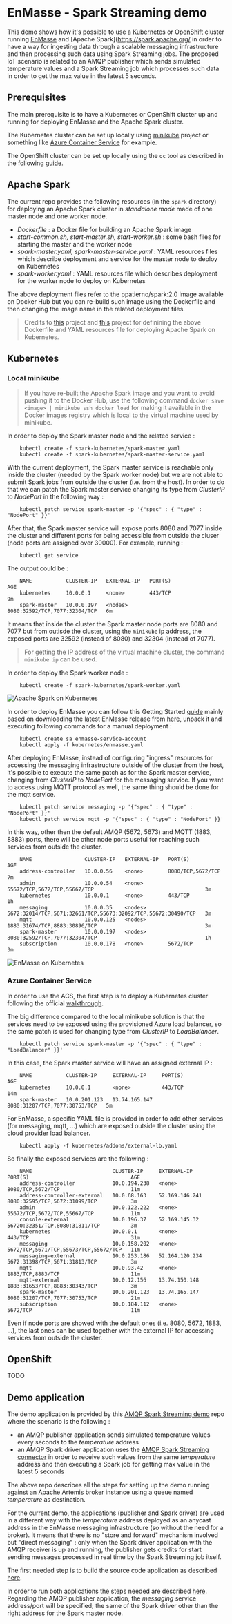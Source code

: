 # EnMasse - Spark Streaming demo

This demo shows how it's possible to use a [Kubernetes](https://kubernetes.io/) or [OpenShift](https://www.openshift.com/) cluster running [EnMasse](https://enmasseproject.github.io/) and [Apache Spark](https://spark.apache.org/ in order to have a way for ingesting data through a scalable messaging infrastructure and then processing such data using Spark Streaming jobs.
The proposed IoT scenario is related to an AMQP publisher which sends simulated temperature values and a Spark Streaming job which processes such data in order to get the max value in the latest 5 seconds.

## Prerequisites

The main prerequisite is to have a Kubernetes or OpenShift cluster up and running for deploying EnMasse and the Apache Spark cluster. 

The Kubernetes cluster can be set up locally using [minikube](https://github.com/kubernetes/minikube) project or something like [Azure Container Service](https://azure.microsoft.com/en-us/services/container-service/) for example.

The OpenShift cluster can be set up locally using the `oc` tool as described in the following [guide](https://github.com/openshift/origin/blob/master/docs/cluster_up_down.md).

## Apache Spark

The current repo provides the following resources (in the `spark` directory) for deploying an Apache Spark cluster in _standalone mode_ made of one master node and one worker node.

* _Dockerfile_ : a Docker file for building an Apache Spark image
* _start-common.sh, start-master.sh, start-worker.sh_ : some bash files for starting the master and the worker node
* _spark-master.yaml, spark-master-service.yaml_ : YAML resources files which describe deployment and service for the master node to deploy on Kubernetes
* _spark-worker.yaml_ : YAML resources file which describes deployment for the worker node to deploy on Kubernetes

The above deployment files refer to the ppatierno/spark:2.0 image available on Docker Hub but you can re-build such image using the Dockerfile and then changing the image name in the related deployment files.

> Credits to [this](https://github.com/phatak-dev/kubernetes-spark) project and [this](https://github.com/kubernetes/kubernetes/tree/master/examples/spark) project for definining the above Dockerfile and YAML resources file for deploying Apache Spark on Kubernetes.

## Kubernetes

### Local minikube

> If you have re-built the Apache Spark image and you want to avoid pushing it to the Docker Hub, use the following command `docker save <image> | minikube ssh docker load` for making it available in the Docker images registry which is local to the virtual machine used by minikube.

In order to deploy the Spark master node and the related service :

        kubectl create -f spark-kubernetes/spark-master.yaml
        kubectl create -f spark-kubernetes/spark-master-service.yaml

With the current deployment, the Spark master service is reachable only inside the cluster (needed by the Spark worker node) but we are not able to submit Spark jobs from outside the cluster (i.e. from the host).
In order to do that we can patch the Spark master service changing its type from _ClusterIP_ to _NodePort_ in the following way :

        kubectl patch service spark-master -p '{"spec" : { "type" : "NodePort" }}'

After that, the Spark master service will expose ports 8080 and 7077 inside the cluster and different ports for being accessible from outside the cluser (node ports are assigned over 30000).
For example, running :

        kubectl get service

The output could be :

        NAME           CLUSTER-IP   EXTERNAL-IP   PORT(S)                         AGE
        kubernetes     10.0.0.1     <none>        443/TCP                         9m
        spark-master   10.0.0.197   <nodes>       8080:32592/TCP,7077:32304/TCP   6m

It means that inside the cluster the Spark master node ports are 8080 and 7077 but from outisde the cluster, using the `minikube` ip address, the exposed ports are 32592 (instead of 8080) and 32304 (instead of 7077).

> For getting the IP address of the virtual machine cluster, the command `minikube ip` can be used.

In order to deploy the Spark worker node :

        kubectl create -f spark-kubernetes/spark-worker.yaml

![Apache Spark on Kubernetes](./images/spark_kubernetes.png)

In order to deploy EnMasse you can follow this Getting Started [guide](https://github.com/EnMasseProject/enmasse/blob/master/documentation/getting-started/kubernetes.md) mainly based on downloading the latest EnMasse release from [here](https://github.com/EnMasseProject/enmasse/releases), unpack it and executing following commands for a manual deployment :

        kubectl create sa enmasse-service-account
        kubectl apply -f kubernetes/enmasse.yaml

After deploying EnMasse, instead of configuring "ingress" resources for accessing the messaging infrastructure outside of the cluster from the host, it's possible to execute the same patch as for the Spark master service, changing from _ClusterIP_ to _NodePort_ for the messaging service. If you want to access using MQTT protocol as well, the same thing should be done for the mqtt service.

        kubectl patch service messaging -p '{"spec" : { "type" : "NodePort" }}'
        kubectl patch service mqtt -p '{"spec" : { "type" : "NodePort" }}'

In this way, other then the default AMQP (5672, 5673) and MQTT (1883, 8883) ports, there will be other node ports useful for reaching such services from outside the cluster.

        NAME                 CLUSTER-IP   EXTERNAL-IP   PORT(S)                                                         AGE
        address-controller   10.0.0.56    <none>        8080/TCP,5672/TCP                                               7m
        admin                10.0.0.54    <none>        55672/TCP,5672/TCP,55667/TCP                                    3m
        kubernetes           10.0.0.1     <none>        443/TCP                                                         1h
        messaging            10.0.0.35    <nodes>       5672:32014/TCP,5671:32661/TCP,55673:32092/TCP,55672:30490/TCP   3m
        mqtt                 10.0.0.125   <nodes>       1883:31674/TCP,8883:30896/TCP                                   3m
        spark-master         10.0.0.197   <nodes>       8080:32592/TCP,7077:32304/TCP                                   1h
        subscription         10.0.0.178   <none>        5672/TCP                                                        3m

![EnMasse on Kubernetes](./images/enmasse_kubernetes.png)

### Azure Container Service

In order to use the ACS, the first step is to deploy a Kubernetes cluster following the official [walkthrough](https://docs.microsoft.com/en-us/azure/container-service/container-service-kubernetes-walkthrough).

The big difference compared to the local minikube solution is that the services need to be exposed using the provisioned Azure load balancer, so the same patch is used for changing type from _ClusterIP_ to _LoadBalancer_.

        kubectl patch service spark-master -p '{"spec" : { "type" : "LoadBalancer" }}'

In this case, the Spark master service will have an assigned external IP :

        NAME           CLUSTER-IP     EXTERNAL-IP     PORT(S)                         AGE
        kubernetes     10.0.0.1       <none>          443/TCP                         14m
        spark-master   10.0.201.123   13.74.165.147   8080:31207/TCP,7077:30753/TCP   5m

For EnMasse, a specific YAML file is provided in order to add other services (for messaging, mqtt, ...) which are exposed outside the cluster using the cloud provider load balancer.

        kubectl apply -f kubernetes/addons/external-lb.yaml

So finally the exposed services are the following :

        NAME                          CLUSTER-IP     EXTERNAL-IP      PORT(S)                                 AGE
        address-controller            10.0.194.238   <none>           8080/TCP,5672/TCP                       11m
        address-controller-external   10.0.68.163    52.169.146.241   8080:32595/TCP,5672:31099/TCP           3m
        admin                         10.0.122.222   <none>           55672/TCP,5672/TCP,55667/TCP            11m
        console-external              10.0.196.37    52.169.145.32    56720:32351/TCP,8080:31811/TCP          3m
        kubernetes                    10.0.0.1       <none>           443/TCP                                 31m
        messaging                     10.0.158.202   <none>           5672/TCP,5671/TCP,55673/TCP,55672/TCP   11m
        messaging-external            10.0.253.186   52.164.120.234   5672:31398/TCP,5671:31813/TCP           3m
        mqtt                          10.0.93.42     <none>           1883/TCP,8883/TCP                       11m
        mqtt-external                 10.0.12.156    13.74.150.148    1883:31653/TCP,8883:30343/TCP           3m
        spark-master                  10.0.201.123   13.74.165.147    8080:31207/TCP,7077:30753/TCP           21m
        subscription                  10.0.184.112   <none>           5672/TCP                                11m

Even if node ports are showed with the default ones (i.e. 8080, 5672, 1883, ...), the last ones can be used together with the external IP for accessing services from outside the cluster.

## OpenShift

TODO

## Demo application

The demo application is provided by this [AMQP Spark Streaming demo](https://github.com/redhat-iot/amqp-spark-demo) repo where the scenario is the following :

* an AMQP publisher application sends simulated temperature values every seconds to the _temperature_ address
* an AMQP Spark driver application uses the [AMQP Spark Streaming connector](https://github.com/radanalyticsio/streaming-amqp) in order to receive such values from the same _temperature_ address and then executing a Spark job for getting max value in the latest 5 seconds

The above repo describes all the steps for setting up the demo running against an Apache Artemis broker instance using a queue named _temperature_ as destination.

For the current demo, the applications (publisher and Spark driver) are used in a different way with the _temperature_ address deployed as an anycast address in the EnMasse messaging infrastructure (so without the need for a broker). It means that there is no "store and forward" mechanism involved but "direct messaging" : only when the Spark driver application with the AMQP receiver is up and running, the publisher gets credits for start sending messages processed in real time by the Spark Streaming job itself.

The first needed step is to build the source code application as described [here](https://github.com/redhat-iot/amqp-spark-demo#building-the-demo-source-code).

In order to run both applications the steps needed are described [here](https://github.com/redhat-iot/amqp-spark-demo#running-demo-applications).
Regarding the AMQP publisher application, the _messaging_ service address/port will be specified; the same of the Spark driver other than the right address for the Spark master node.


